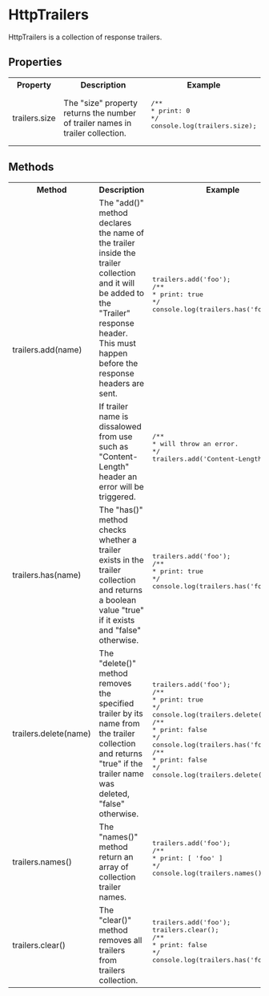 [mdn]: https://developer.mozilla.org/en-US/docs/Web/HTTP/Headers/Trailer#directives

# HttpTrailers

HttpTrailers is a collection of response trailers.

## Properties

<table>
	<tbody>
		<tr>
			<th>Property </th>
			<th>Description</th>
			<th>Example</th>
		</tr>
		<tr>
			<td>
				trailers.size
			</td>
			<td>
				The "size" property returns the number of trailer names in trailer collection.
			</td>
			<td>
				<pre>
/**
* print: 0
*/
console.log(trailers.size);
				</pre>
			</td>
		</tr>  
	</tbody>
</table>

## Methods

<table>
	<tbody>
		<tr>
			<th>Method</th>
			<th>Description</th>
			<th>Example</th>
		</tr>
		<tr>
			<td rowspan=2>
				trailers.add(name)
			</td>
			<td>
				The "add()" method declares the name of the trailer inside the trailer collection and it will be added to the "Trailer" response header. This must happen before the response headers are sent.
			</td>
			<td>
				<pre>
trailers.add('foo');
/**
* print: true
*/
console.log(trailers.has('foo'));
				</pre>
			</td>
		</tr>  
		<tr>
			<td>
				If trailer name is dissalowed from use such as "Content-Length" header an error will be triggered.
			</td>
			<td>
				<pre>
/**
* will throw an error.
*/
trailers.add('Content-Length');
				</pre>
			</td>
		</tr>  
		<tr>
			<td>
				trailers.has(name)
			</td>
			<td>
				The "has()" method checks whether a trailer exists in the trailer collection and returns a boolean value "true" if it exists and "false" otherwise.
			</td>
			<td>
				<pre>
trailers.add('foo');
/**
* print: true
*/
console.log(trailers.has('foo'));
				</pre>
			</td>
		</tr>
		<tr>
			<td>
				trailers.delete(name)
			</td>
			<td>
				The "delete()" method removes the specified trailer by its name from the trailer collection and returns "true" if the trailer name was deleted, "false" otherwise.
			</td>
			<td>
				<pre>
trailers.add('foo');
/**
* print: true
*/
console.log(trailers.delete('foo'));
/**
* print: false
*/
console.log(trailers.has('foo'));
/**
* print: false
*/
console.log(trailers.delete('foo'));
				</pre>
			</td>
		</tr>
		<tr>
			<td>
				trailers.names()
			</td>
			<td>
				The "names()" method return an array of collection trailer names.
			</td>
			<td>
				<pre>
trailers.add('foo');
/**
* print: [ 'foo' ]
*/
console.log(trailers.names());
				</pre>
			</td>
		</tr>
		<tr>
			<td>
				trailers.clear()
			</td>
			<td>
				The "clear()" method removes all trailers from trailers collection.
			</td>
			<td>
				<pre>
trailers.add('foo');
trailers.clear();
/**
* print: false
*/
console.log(trailers.has('foo'));
				</pre>
			</td>
		</tr>
	</tbody>
</table>